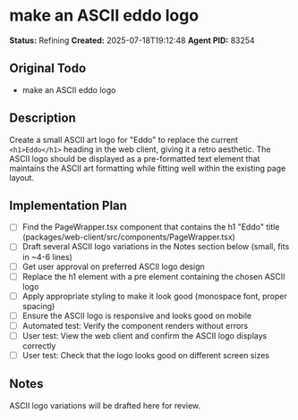 # make an ASCII eddo logo

**Status:** Refining
**Created:** 2025-07-18T19:12:48
**Agent PID:** 83254

## Original Todo

- make an ASCII eddo logo

## Description

Create a small ASCII art logo for "Eddo" to replace the current `<h1>Eddo</h1>` heading in the web client, giving it a retro aesthetic. The ASCII logo should be displayed as a pre-formatted text element that maintains the ASCII art formatting while fitting well within the existing page layout.

## Implementation Plan

- [ ] Find the PageWrapper.tsx component that contains the h1 "Eddo" title (packages/web-client/src/components/PageWrapper.tsx)
- [ ] Draft several ASCII logo variations in the Notes section below (small, fits in ~4-6 lines)
- [ ] Get user approval on preferred ASCII logo design
- [ ] Replace the h1 element with a pre element containing the chosen ASCII logo
- [ ] Apply appropriate styling to make it look good (monospace font, proper spacing)
- [ ] Ensure the ASCII logo is responsive and looks good on mobile
- [ ] Automated test: Verify the component renders without errors
- [ ] User test: View the web client and confirm the ASCII logo displays correctly
- [ ] User test: Check that the logo looks good on different screen sizes

## Notes

ASCII logo variations will be drafted here for review.